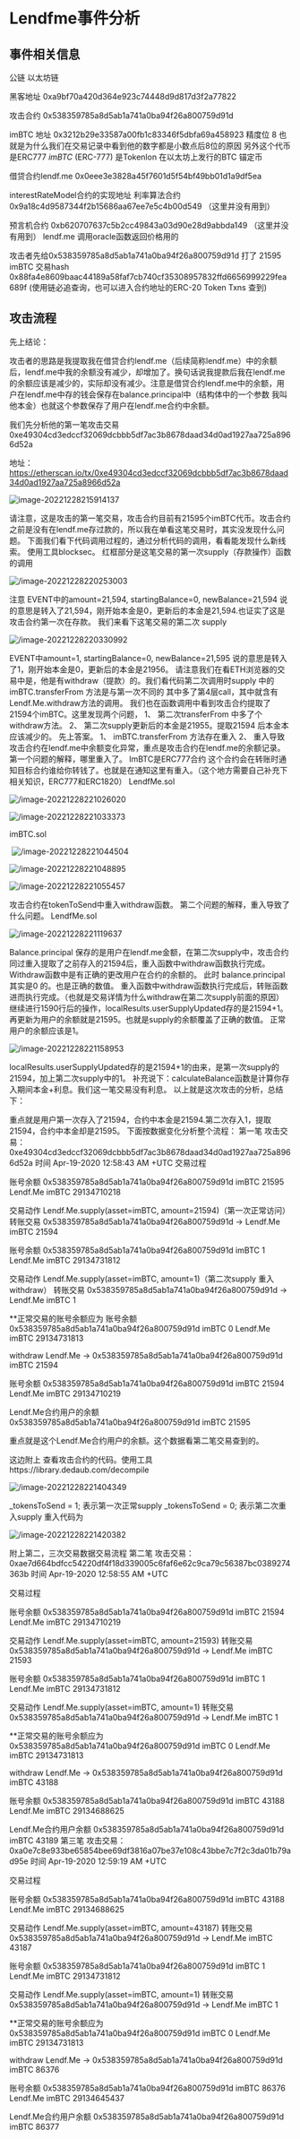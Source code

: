 # Lendfme事件分析


## 事件相关信息

公链 以太坊链

黑客地址
0xa9bf70a420d364e923c74448d9d817d3f2a77822

攻击合约
0x538359785a8d5ab1a741a0ba94f26a800759d91d

imBTC 地址
0x3212b29e33587a00fb1c83346f5dbfa69a458923 精度位 8 
也就是为什么我们在交易记录中看到他的数字都是小数点后8位的原因
另外这个代币是ERC777
*imBTC* (ERC-777) 是Tokenlon 在以太坊上发行的BTC 锚定币

借贷合约lendf.me
0x0eee3e3828a45f7601d5f54bf49bb01d1a9df5ea

interestRateModel合约的实现地址 利率算法合约 
0x9a18c4d9587344f2b15686aa67ee7e5c4b00d549 （这里并没有用到）

预言机合约 
0xb620707637c5b2cc49843a03d90e28d9abbda149 （这里并没有用到）
lendf.me 调用oracle函数返回价格用的

攻击者先给0x538359785a8d5ab1a741a0ba94f26a800759d91d 打了 21595 imBTC
交易hash 0x88fa4e8609baac44189a58faf7cb740cf35308957832ffd6656999229fea689f
(使用链必追查询，也可以进入合约地址的ERC-20 Token Txns 查到)

## 攻击流程

先上结论：

攻击者的思路是我提取我在借贷合约lendf.me（后续简称lendf.me）中的余额后，lendf.me中我的余额没有减少，却增加了。换句话说我提款后我在lendf.me的余额应该是减少的，实际却没有减少。注意是借贷合约lendf.me中的余额，用户在lendf.me中存的钱会保存在balance.principal中（结构体中的一个参数 我叫他本金）也就这个参数保存了用户在lendf.me合约中余额。

我们先分析他的第一笔攻击交易
0xe49304cd3edccf32069dcbbb5df7ac3b8678daad34d0ad1927aa725a8966d52a

地址：https://etherscan.io/tx/0xe49304cd3edccf32069dcbbb5df7ac3b8678daad34d0ad1927aa725a8966d52a

![image-20221228215914137](lendfme事件分析.assets/image-20221228215914137.png)

请注意，这是攻击的第一笔交易，攻击合约目前有21595个imBTC代币。攻击合约之前是没有在lendf.me存过款的，所以我在单看这笔交易时，其实没发现什么问题。
下面我们看下代码调用过程的，通过分析代码的调用，看看能发现什么新线索。
使用工具blocksec。
红框部分是这笔交易的第一次supply（存款操作）函数的调用

![/image-20221228220253003](lendfme事件分析.assets/image-20221228220253003.png)

注意
EVENT中的amount=21,594, startingBalance=0, newBalance=21,594
说的意思是转入了21,594，刚开始本金是0，更新后的本金是21,594.也证实了这是攻击合约第一次在存款。
我们来看下这笔交易的第二次 supply

![/image-20221228220330992](lendfme事件分析.assets/image-20221228220330992.png)

EVENT中amount=1, startingBalance=0, newBalance=21,595
说的意思是转入了1，刚开始本金是0，更新后的本金是21956。
请注意我们在看ETH浏览器的交易中是，他是有withdraw（提款）的。我们看代码第二次调用时supply 中的imBTC.transferFrom 方法是与第一次不同的 其中多了第4层call，其中就含有Lendf.Me.withdraw方法的调用。
我们也在函数调用中看到攻击合约提取了21594个imBTC。这里发现两个问题，
1、	第二次transferFrom 中多了个withdraw方法。
2、	第二次supply更新后的本金是21955。提取21594 后本金本应该减少的。
先上答案。
1、	imBTC.transferFrom 方法存在重入
2、	重入导致攻击合约在lendf.me中余额变化异常，重点是攻击合约在lendf.me的余额记录。
第一个问题的解释，哪里重入了。
ImBTC是ERC777合约 这个合约会在转账时通知目标合约谁给你转钱了。也就是在通知这里有重入。（这个地方需要自己补充下相关知识，ERC777和ERC1820）
LendfMe.sol

![/image-20221228221026020](lendfme事件分析.assets/image-20221228221026020.png)

![/image-20221228221033373](lendfme事件分析.assets/image-20221228221033373.png)

imBTC.sol

​	![/image-20221228221044504](lendfme事件分析.assets/image-20221228221044504.png)

![/image-20221228221048895](lendfme事件分析.assets/image-20221228221048895.png)

![/image-20221228221055457](lendfme事件分析.assets/image-20221228221055457.png)

攻击合约在tokenToSend中重入withdraw函数。
第二个问题的解释，重入导致了什么问题。
LendfMe.sol

![/image-20221228221119637](lendfme事件分析.assets/image-20221228221119637.png)

Balance.principal 保存的是用户在lendf.me金额，在第二次supply中，攻击合约同过重入提取了之前存入的21594后，重入函数中withdraw函数执行完成。
Withdraw函数中是有正确的更改用户在合约的余额的。
此时
balance.principal 其实是0 的。也是正确的数值。
重入函数中withdraw函数执行完成后，转账函数进而执行完成。（也就是交易详情为什么withdraw在第二次supply前面的原因）
继续进行1590行后的操作，localResults.userSupplyUpdated存的是21594+1。再更新为用户的余额就是21595。也就是supply的余额覆盖了正确的数值。
正常用户的余额应该是1。

![/image-20221228221158953](lendfme事件分析.assets/image-20221228221158953.png)

localResults.userSupplyUpdated存的是21594+1的由来，是第一次supply的21594，加上第二次supply中的1。
补充说下：calculateBalance函数是计算你存入期间本金+利息。我们这一笔交易没有利息。
以上就是这次攻击的分析，总结下：

重点就是用户第一次存入了21594，合约中本金是21594.第二次存入1，提取21594，合约中本金却是21595。
下面按数据变化分析整个流程：
第一笔
攻击交易：0xe49304cd3edccf32069dcbbb5df7ac3b8678daad34d0ad1927aa725a8966d52a
时间 Apr-19-2020 12:58:43 AM +UTC
交易过程

账号余额
0x538359785a8d5ab1a741a0ba94f26a800759d91d    imBTC 21595
Lendf.Me                                      imBTC 29134710218

交易动作 Lendf.Me.supply(asset=imBTC, amount=21594)（第一次正常访问）
转账交易
0x538359785a8d5ab1a741a0ba94f26a800759d91d -> Lendf.Me   imBTC 21594

账号余额
0x538359785a8d5ab1a741a0ba94f26a800759d91d    imBTC 1
Lendf.Me                                      imBTC 29134731812

交易动作 Lendf.Me.supply(asset=imBTC, amount=1)（第二次supply 重入withdraw）
转账交易
0x538359785a8d5ab1a741a0ba94f26a800759d91d -> Lendf.Me   imBTC 1

**正常交易的账号余额应为
账号余额
0x538359785a8d5ab1a741a0ba94f26a800759d91d    imBTC 0
Lendf.Me                                      imBTC 29134731813

withdraw
Lendf.Me  -> 0x538359785a8d5ab1a741a0ba94f26a800759d91d imBTC 21594

账号余额
0x538359785a8d5ab1a741a0ba94f26a800759d91d    imBTC 21594
Lendf.Me                                      imBTC 29134710219

Lendf.Me合约用户的余额
0x538359785a8d5ab1a741a0ba94f26a800759d91d    imBTC 21595

重点就是这个Lendf.Me合约用户的余额。这个数据看第二笔交易查到的。

这边附上 查看攻击合约的代码。使用工具https://library.dedaub.com/decompile

![/image-20221228221404349](lendfme事件分析.assets/image-20221228221404349.png)

_tokensToSend = 1; 表示第一次正常supply
_tokensToSend = 0; 表示第二次重入supply
重入代码为

![/image-20221228221420382](lendfme事件分析.assets/image-20221228221420382.png)

附上第二，三次交易数据交易流程
第二笔
攻击交易：0xae7d664bdfcc54220df4f18d339005c6faf6e62c9ca79c56387bc0389274363b
时间 Apr-19-2020 12:58:55 AM +UTC

交易过程

账号余额
0x538359785a8d5ab1a741a0ba94f26a800759d91d    imBTC 21594
Lendf.Me                                      imBTC 29134710219

交易动作 Lendf.Me.supply(asset=imBTC, amount=21593)
转账交易
0x538359785a8d5ab1a741a0ba94f26a800759d91d -> Lendf.Me   imBTC 21593

账号余额
0x538359785a8d5ab1a741a0ba94f26a800759d91d    imBTC 1
Lendf.Me                                      imBTC 29134731812

交易动作 Lendf.Me.supply(asset=imBTC, amount=1)
转账交易
0x538359785a8d5ab1a741a0ba94f26a800759d91d -> Lendf.Me   imBTC 1

**正常交易的账号余额应为
0x538359785a8d5ab1a741a0ba94f26a800759d91d    imBTC 0
Lendf.Me                                      imBTC 29134731813

withdraw
Lendf.Me  -> 0x538359785a8d5ab1a741a0ba94f26a800759d91d imBTC 43188

账号余额
0x538359785a8d5ab1a741a0ba94f26a800759d91d    imBTC 43188
Lendf.Me                                      imBTC 29134688625

Lendf.Me合约用户余额
0x538359785a8d5ab1a741a0ba94f26a800759d91d    imBTC 43189
第三笔
攻击交易：0xa0e7c8e933be65854bee69df3816a07be37e108c43bbe7c7f2c3da01b79ad95e
时间 Apr-19-2020 12:59:19 AM +UTC

交易过程

账号余额
0x538359785a8d5ab1a741a0ba94f26a800759d91d    imBTC 43188
Lendf.Me                                      imBTC 29134688625

交易动作 Lendf.Me.supply(asset=imBTC, amount=43187)
转账交易
0x538359785a8d5ab1a741a0ba94f26a800759d91d -> Lendf.Me   imBTC 43187

账号余额
0x538359785a8d5ab1a741a0ba94f26a800759d91d    imBTC 1
Lendf.Me                                      imBTC 29134731812

交易动作 Lendf.Me.supply(asset=imBTC, amount=1)
转账交易
0x538359785a8d5ab1a741a0ba94f26a800759d91d -> Lendf.Me   imBTC 1

**正常交易的账号余额应为
0x538359785a8d5ab1a741a0ba94f26a800759d91d    imBTC 0
Lendf.Me                                      imBTC 29134731813

withdraw
Lendf.Me  -> 0x538359785a8d5ab1a741a0ba94f26a800759d91d imBTC 86376

账号余额
0x538359785a8d5ab1a741a0ba94f26a800759d91d    imBTC 86376
Lendf.Me                                      imBTC 29134645437

Lendf.Me合约用户余额
0x538359785a8d5ab1a741a0ba94f26a800759d91d    imBTC 86377

